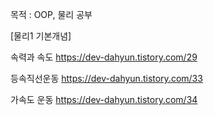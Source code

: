 목적 : OOP, 물리 공부

[물리1 기본개념]

속력과 속도
https://dev-dahyun.tistory.com/29

등속직선운동
https://dev-dahyun.tistory.com/33

가속도 운동
https://dev-dahyun.tistory.com/34
